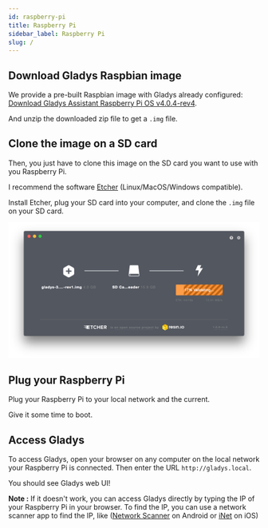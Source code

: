 ```yaml
---
id: raspberry-pi
title: Raspberry Pi
sidebar_label: Raspberry Pi
slug: /
---
```


## Download Gladys Raspbian image

We provide a pre-built Raspbian image with Gladys already configured: <a href="https://cdn.elephantcdn.com/gh/gladysassistant/gladys/releases/download/v4.0.4/gladys-4.0.4-rev4.img.zip">Download Gladys Assistant Raspberry Pi OS v4.0.4-rev4</a>.

And unzip the downloaded zip file to get a `.img` file.

## Clone the image on a SD card

Then, you just have to clone this image on the SD card you want to use with you Raspberry Pi.

I recommend the software [Etcher](https://etcher.io/) (Linux/MacOS/Windows compatible).

Install Etcher, plug your SD card into your computer, and clone the `.img` file on your SD card.

![Etcher](../../static/img/docs/en/installation/etcher.png)

## Plug your Raspberry Pi

Plug your Raspberry Pi to your local network and the current.

Give it some time to boot.

## Access Gladys

To access Gladys, open your browser on any computer on the local network your Raspberry Pi is connected. Then enter the URL `http://gladys.local`.

You should see Gladys web UI!

**Note :** If it doesn't work, you can access Gladys directly by typing the IP of your Raspberry Pi in your browser. To find the IP, you can use a network scanner app to find the IP, like ([Network Scanner](https://play.google.com/store/apps/details?id=com.easymobile.lan.scanner&hl=fr) on Android or [iNet](https://itunes.apple.com/fr/app/inet-network-scanner/id340793353?mt=8) on iOS)
